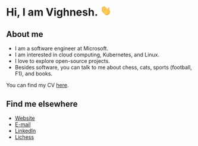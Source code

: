 # Hi, I am Vighnesh. <img src="./assets/wave.gif" width="30px" />

## About me

- I am a software engineer at Microsoft.
- I am interested in cloud computing, Kubernetes, and Linux.
- I love to explore open-source projects. 
- Besides software, you can talk to me about chess, cats, sports (football, F1), and books.

You can find my CV [here](https://v-shenoy.com/resume).

## Find me elsewhere
- [Website](https://v-shenoy.com/)
- [E-mail](mailto:vighneshq@gmail.com)
- [LinkedIn](https://www.linkedin.com/in/v-shenoy)
- [Lichess](https://lichess.org/@/bitsinadatabase)
